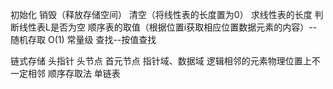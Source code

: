 初始化
销毁（释放存储空间）
清空（将线性表的长度置为0）
求线性表的长度
判断线性表L是否为空
顺序表的取值（根据位置i获取相应位置数据元素的内容）--随机存取 O(1) 常量级
查找--按值查找

链式存储
头指针
头节点
首元节点
指针域、数据域
逻辑相邻的元素物理位置上不一定相邻
顺序存取法
单链表